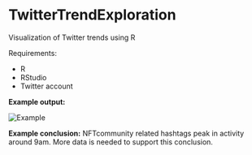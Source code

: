 # TwitterTrendExploration

Visualization of Twitter trends using R

Requirements:
- R
- RStudio
- Twitter account

**Example output:**

![Example](https://user-images.githubusercontent.com/97517237/152467820-0141190a-e080-4e91-809f-6b82dc3818b5.png)

**Example conclusion:**
NFTcommunity related hashtags peak in activity around 9am. More data is needed to support this conclusion.
